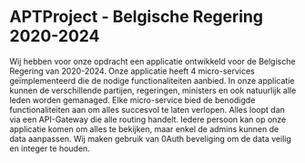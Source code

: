 # APTProject - Belgische Regering 2020-2024

Wij hebben voor onze opdracht een applicatie ontwikkeld voor de Belgische Regering van 2020-2024. Onze applicatie heeft 4 micro-services geïmplementeerd die de nodige functionaliteiten aanbied. In onze applicatie kunnen de verschillende partijen, regeringen, ministers en ook natuurlijk alle leden worden gemanaged. Elke micro-service bied de benodigde functionaliteiten aan om alles succesvol te laten verlopen. Alles loopt dan via een API-Gateway die alle routing handelt. Iedere persoon kan op onze applicatie komen om alles te bekijken, maar enkel de admins kunnen de data aanpassen. Wij maken gebruik van 0Auth beveliging om de data veilig en integer te houden.
